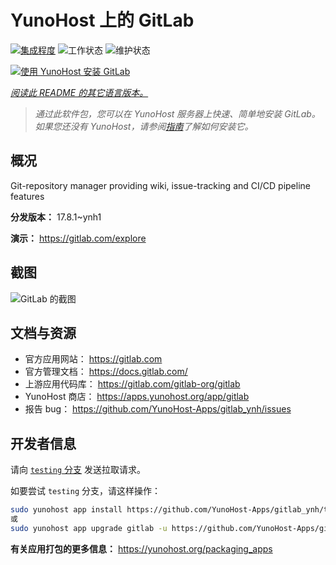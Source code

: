 <!--
注意：此 README 由 <https://github.com/YunoHost/apps/tree/master/tools/readme_generator> 自动生成
请勿手动编辑。
-->

# YunoHost 上的 GitLab

[![集成程度](https://apps.yunohost.org/badge/integration/gitlab)](https://ci-apps.yunohost.org/ci/apps/gitlab/)
![工作状态](https://apps.yunohost.org/badge/state/gitlab)
![维护状态](https://apps.yunohost.org/badge/maintained/gitlab)

[![使用 YunoHost 安装 GitLab](https://install-app.yunohost.org/install-with-yunohost.svg)](https://install-app.yunohost.org/?app=gitlab)

*[阅读此 README 的其它语言版本。](./ALL_README.md)*

> *通过此软件包，您可以在 YunoHost 服务器上快速、简单地安装 GitLab。*  
> *如果您还没有 YunoHost，请参阅[指南](https://yunohost.org/install)了解如何安装它。*

## 概况

Git-repository manager providing wiki, issue-tracking and CI/CD pipeline features

**分发版本：** 17.8.1~ynh1

**演示：** <https://gitlab.com/explore>

## 截图

![GitLab 的截图](./doc/screenshots/GitLab_running_11.0_(2018-07).png)

## 文档与资源

- 官方应用网站： <https://gitlab.com>
- 官方管理文档： <https://docs.gitlab.com/>
- 上游应用代码库： <https://gitlab.com/gitlab-org/gitlab>
- YunoHost 商店： <https://apps.yunohost.org/app/gitlab>
- 报告 bug： <https://github.com/YunoHost-Apps/gitlab_ynh/issues>

## 开发者信息

请向 [`testing` 分支](https://github.com/YunoHost-Apps/gitlab_ynh/tree/testing) 发送拉取请求。

如要尝试 `testing` 分支，请这样操作：

```bash
sudo yunohost app install https://github.com/YunoHost-Apps/gitlab_ynh/tree/testing --debug
或
sudo yunohost app upgrade gitlab -u https://github.com/YunoHost-Apps/gitlab_ynh/tree/testing --debug
```

**有关应用打包的更多信息：** <https://yunohost.org/packaging_apps>
